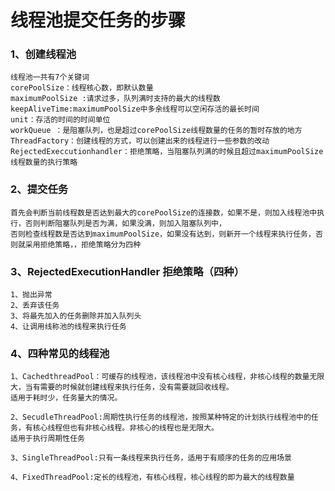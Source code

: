 # 线程池提交任务的步骤

### 1、创建线程池
    线程池一共有7个关键词
    corePoolSize：线程核心数，即默认数量
    maximumPoolSize :请求过多，队列满时支持的最大的线程数
    keepAliveTime:maximumPoolSize中多余线程可以空闲存活的最长时间
    unit：存活的时间的时间单位
    workQueue ：是阻塞队列，也是超过corePoolSize线程数量的任务的暂时存放的地方
    ThreadFactory：创建线程的方式，可以创建出来的线程进行一些参数的改动
    RejectedExeccutionhandler：拒绝策略，当阻塞队列满的时候且超过maximumPoolSize线程数量的执行策略
    
### 2、提交任务
    首先会判断当前线程数是否达到最大的corePoolSize的连接数，如果不是，则加入线程池中执行，否则判断阻塞队列是否为满，如果没满，则加入阻塞队列中，
    否则检查线程数是否达到maximumPoolSize，如果没有达到，则新开一个线程来执行任务，否则就采用拒绝策略，，拒绝策略分为四种

### 3、RejectedExecutionHandler 拒绝策略（四种）
    1、抛出异常
    2、丢弃该任务
    3、将最先加入的任务删除并加入队列头
    4、让调用线称池的线程来执行任务
    
### 4、四种常见的线程池
    1、CachedthreadPool：可缓存的线程池，该线程池中没有核心线程，非核心线程的数量无限大，当有需要的时候就创建线程来执行任务，没有需要就回收线程。
    适用于耗时少，任务量大的情况。
    
    2、SecudleThreadPool:周期性执行任务的线程池，按照某种特定的计划执行线程池中的任务，有核心线程但也有非核心线程。非核心的线程也是无限大。
    适用于执行周期性任务
    
    3、SingleThreadPool:只有一条线程来执行任务，适用于有顺序的任务的应用场景
    
    4、FixedThreadPool:定长的线程池，有核心线程，核心线程的即为最大的线程数量
    
